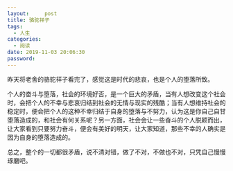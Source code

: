 ```yaml
---
layout:     post
title: 骆驼祥子
tags:
  - 人生
categories:
  - 阅读
date: 2019-11-03 20:06:30
password:
---
```


昨天将老舍的骆驼祥子看完了，感觉这是时代的悲哀，也是个人的堕落所致。

个人的奋斗与堕落，社会的环境好否，是一个巨大的矛盾，当有人想改变这个社会时，会把个人的不幸与悲哀归结到社会的无情与现实的残酷；当有人想维持社会的稳定时，便会把个人的这种不幸归结于自身的堕落与不努力，认为这是你自己自甘堕落造成的，和社会有何关系呢？另一方面，社会会让一些奋斗的个人脱颖而出，让大家看到只要努力奋斗，便会有美好的明天，让大家知道，那些不幸的人确实是因为自身的堕落造成的。

总之，整个的一切都很矛盾，说不清对错，做了不对，不做也不对，只凭自己慢慢琢磨吧。